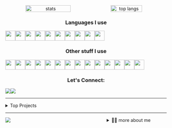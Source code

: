 <!-- stats and languages Chart -->
<div align="center" width="100%" style="display: flex; align-items: center, justify-content: space-between;">
	<img width=53% src="https://github-readme-stats.vercel.app/api?username=pascall-de-creator&show_icons=true&bg_color=09131b&title_color=15bb8a&text_color=fff&icon_color=15bb8a&hide_border=true&border_radius=6" alt="stats"/>
  	<img width=44% src="https://github-readme-stats.vercel.app/api/top-langs/?username=pascall-de-creator&layout=compact&bg_color=09131b&title_color=15bb8a&text_color=fff&icon_color=15bb8a&hide_border=true&border_radius=6" alt="top langs"/>
</div>
<!-- Languages badges -->
<h3 align=center>Languages I use</h3>
<div align=center style="display: flex; width: 90%">
  	<img src="https://skillicons.dev/icons?i=js" height="31px" />
  	<img src="https://skillicons.dev/icons?i=ts" height="31px" />
  	<img src="https://skillicons.dev/icons?i=c" height="31px" />
  	<img src="https://skillicons.dev/icons?i=cpp" height="31px" />
  	<img src="https://skillicons.dev/icons?i=html" height="31px" />
  	<img src="https://skillicons.dev/icons?i=css" height="31px" />
  	<img src="https://skillicons.dev/icons?i=sass" height="31px" />
  	<img src="https://skillicons.dev/icons?i=dart" height="31px" />
  	<img src="https://skillicons.dev/icons?i=pug" height="31px" />
  	<img src="https://skillicons.dev/icons?i=python" height="31px" />
</div>
<!-- Frameworks badges -->
<h3 align=center>Other stuff I use</h3>
<div align=center style="display: flex; width: 90%">
  	<img src="https://skillicons.dev/icons?i=bootstrap" height="31px" />
  	<img src="https://skillicons.dev/icons?i=django" height="31px" />
  	<img src="https://skillicons.dev/icons?i=dotnet" height="31px" />
  	<img src="https://skillicons.dev/icons?i=express" height="31px" />
  	<img src="https://skillicons.dev/icons?i=firebase" height="31px" />
  	<img src="https://skillicons.dev/icons?i=flutter" height="31px" />
  	<img src="https://skillicons.dev/icons?i=materialui" height="31px" />
  	<img src="https://skillicons.dev/icons?i=mongodb" height="31px" />
  	<img src="https://skillicons.dev/icons?i=nextjs" height="31px" />
  	<img src="https://skillicons.dev/icons?i=react" height="31px" />
  	<img src="https://skillicons.dev/icons?i=redux" height="31px" />
  	<img src="https://skillicons.dev/icons?i=tailwind" height="31px" />
  	<img src="https://skillicons.dev/icons?i=qt" height="31px" />
  	<img src="https://skillicons.dev/icons?i=nodejs" height="31px" />
</div>
<!-- connect badges -->
<h3 align=center>Let's Connect:</h3>
<div align=center style="display: flex; width: 100%">
	<a href="https://www.linkedin.com/in/pascall-de-creator-150b73215/">
		<img src="https://img.shields.io/badge/LinkedIn-0077B5?style=for-the-badge&logo=linkedin&logoColor=white">
  	</a>
	<a href="https://twitter.com/Pascall_creator">
		<img src="https://img.shields.io/badge/Twitter-1DA1F2?style=for-the-badge&logo=twitter&logoColor=white">
	</a>
</div>
<hr/>
<details>
	<summary>Top Projects</summary>
	<div align=center style="display: flex; width: 90%">
		<img width="48%" src="https://github-readme-stats.vercel.app/api/pin/?username=pascall-de-creator&repo=visual-json&bg_color=09131b&title_color=15bb8a&text_color=fff&icon_color=15bb8a&hide_border=true&border_radius=6" />
		<img width="48%" src="https://github-readme-stats.vercel.app/api/pin/?username=pascall-de-creator&repo=react&bg_color=09131b&title_color=15bb8a&text_color=fff&icon_color=15bb8a&hide_border=true&border_radius=6" />
		<img width="48%" src="https://github-readme-stats.vercel.app/api/pin/?username=pascall-de-creator&repo=setifi&bg_color=09131b&title_color=15bb8a&text_color=fff&icon_color=15bb8a&hide_border=true&border_radius=6" />
		<img width="48%" src="https://github-readme-stats.vercel.app/api/pin/?username=pascall-de-creator&repo=pascall-creator&bg_color=09131b&title_color=15bb8a&text_color=fff&icon_color=15bb8a&hide_border=true&border_radius=6" />
	</div>
</details>
<hr/>
<div align="center" style="width: 90%; display: flex; align-items-center; justify-content: space-between" >
	<img src="https://komarev.com/ghpvc/?username=pascall-de-creator">
	<a href="https://github.com/pascall-de-creator/About-Pascall"></a>
	<details>
		<summary>👨‍💻 more about me</summary>
		# About-Pascall
		<!-- Technology I use -->
		<h2 align=center>Technologies I Use</h2>
		<div align=center style="display: flex; width: 90%">
		  <h3 align=center>Terminal</h3>
		  <img src="https://img.shields.io/badge/GIT-E44C30?style=for-the-badge&logo=git&logoColor=white">
		  <img src="https://img.shields.io/badge/powershell-5391FE?style=for-the-badge&logo=powershell&logoColor=white">
		  <img src="https://img.shields.io/badge/GNU%20Bash-4EAA25?style=for-the-badge&logo=GNU%20Bash&logoColor=white">
		  <img src="https://img.shields.io/badge/windows%20terminal-4D4D4D?style=for-the-badge&logo=windows%20terminal&logoColor=white">
		  <img src="https://img.shields.io/badge/tmux-1BB91F?style=for-the-badge&logo=tmux&logoColor=white">
		  <!--  Operating Systems  -->
		  <h3 align=center>Operating Systems</h3>
		  <img src="https://img.shields.io/badge/Linux-FCC624?style=for-the-badge&logo=linux&logoColor=black">
		  <img src="https://img.shields.io/badge/Cent%20OS-262577?style=for-the-badge&logo=CentOS&logoColor=white">
		  <img src="https://img.shields.io/badge/mac%20os-000000?style=for-the-badge&logo=apple&logoColor=white">
		  <img src="https://img.shields.io/badge/Ubuntu-E95420?style=for-the-badge&logo=ubuntu&logoColor=white">
		  <img src="https://img.shields.io/badge/Windows-0078D6?style=for-the-badge&logo=windows&logoColor=white">
		  <img src="https://img.shields.io/badge/Android-3DDC84?style=for-the-badge&logo=android&logoColor=white">
		  <!-- Office tools -->
		  <h3 align=center>Office Tools</h3>
		  <img src="https://img.shields.io/badge/Trello-0052CC?style=for-the-badge&logo=trello&logoColor=white">
		  <img src="https://img.shields.io/badge/Todoist-E44332?style=for-the-badge&logo=todoist&logoColor=white">
		  <img src="https://img.shields.io/badge/Notion-000000?style=for-the-badge&logo=notion&logoColor=white">
		  <img src="https://img.shields.io/badge/Microsoft_Word-2B579A?style=for-the-badge&logo=microsoft-word&logoColor=white">
		  <img src="https://img.shields.io/badge/Microsoft_PowerPoint-B7472A?style=for-the-badge&logo=microsoft-powerpoint&logoColor=white">
		  <img src="https://img.shields.io/badge/Microsoft_Office-D83B01?style=for-the-badge&logo=microsoft-office&logoColor=white">
		  <img src="https://img.shields.io/badge/Microsoft_Excel-217346?style=for-the-badge&logo=microsoft-excel&logoColor=white">
		  <img src="https://img.shields.io/badge/Microsoft_Office-D83B01?style=for-the-badge&logo=microsoft-office&logoColor=white">
		  <img src="https://img.shields.io/badge/Google%20Sheets-34A853?style=for-the-badge&logo=google-sheets&logoColor=white">
		  <!-- Mobile Frameworks -->
		  <h3 align=center>Mobile Frameworks</h3>
		  <img src="https://img.shields.io/badge/Flutter-02569B?style=for-the-badge&logo=flutter&logoColor=white">
		  <!--  lint tools -->
		  <h3 align=center>lint Tools</h3>
		  <img src="https://img.shields.io/badge/eslint-3A33D1?style=for-the-badge&logo=eslint&logoColor=white">
		  <img src="https://img.shields.io/badge/prettier-1A2C34?style=for-the-badge&logo=prettier&logoColor=F7BA3E">
		  <!--  IDE -->
		  <h3 align=center>IDE</h3>
		  <img src="https://img.shields.io/badge/Android_Studio-3DDC84?style=for-the-badge&logo=android-studio&logoColor=white">
		  <img src="https://img.shields.io/badge/Atom-66595C?style=for-the-badge&logo=Atom&logoColor=white">
		  <img src="https://img.shields.io/badge/Codesandbox-000000?style=for-the-badge&logo=CodeSandbox&logoColor=white">
		  <img src="https://img.shields.io/badge/Notepad++-90E59A.svg?style=for-the-badge&logo=notepad%2B%2B&logoColor=black">
		  <img src="https://img.shields.io/badge/PyCharm-000000.svg?&style=for-the-badge&logo=PyCharm&logoColor=white">
		  <img src="https://img.shields.io/badge/VIM-%2311AB00.svg?&style=for-the-badge&logo=vim&logoColor=white">
		  <img src="https://img.shields.io/badge/Visual_Studio-5C2D91?style=for-the-badge&logo=visual%20studio&logoColor=white">
		  <!--  Design  -->
		  <h3 align=center>Design</h3>
		  <img src="https://img.shields.io/badge/Adobe%20after%20affects-CF96FD?style=for-the-badge&logo=Adobe%20after%20effects&logoColor=393665">
		  <img src="https://img.shields.io/badge/Adobe%20Photoshop-31A8FF?style=for-the-badge&logo=Adobe%20Photoshop&logoColor=black">
		  <img src="https://img.shields.io/badge/Adobe%20Premiere%20Pro-9999FF?style=for-the-badge&logo=Adobe%20Premiere%20Pro&logoColor=white">
		  <img src="https://img.shields.io/badge/Adobe%20XD-470137?style=for-the-badge&logo=Adobe%20XD&logoColor=#FF61F6">
		  <img src="https://img.shields.io/badge/blender-%23F5792A.svg?style=for-the-badge&logo=blender&logoColor=white">
		  <img src="https://img.shields.io/badge/Canva-%2300C4CC.svg?&style=for-the-badge&logo=Canva&logoColor=white">
		  <img src="https://img.shields.io/badge/Figma-F24E1E?style=for-the-badge&logo=figma&logoColor=white">
		  <!--  Cloud   -->
		  <h3 align=center>Cloud</h3>
		  <img src="https://img.shields.io/badge/Netlify-00C7B7?style=for-the-badge&logo=netlify&logoColor=white">
		  <img src="https://img.shields.io/badge/Google_Cloud-4285F4?style=for-the-badge&logo=google-cloud&logoColor=white">
		  <img src="https://img.shields.io/badge/Amazon_AWS-FF9900?style=for-the-badge&logo=amazonaws&logoColor=white">  
		</div>
	</details>
</div>
